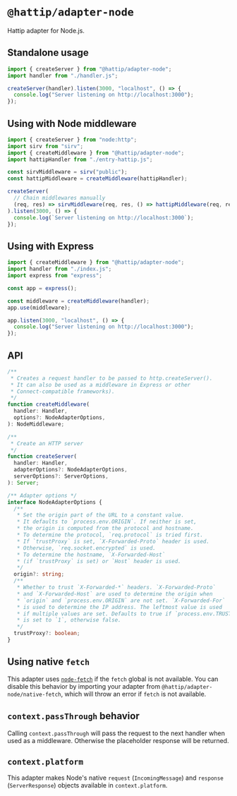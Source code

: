 # `@hattip/adapter-node`

Hattip adapter for Node.js.

## Standalone usage

```js
import { createServer } from "@hattip/adapter-node";
import handler from "./handler.js";

createServer(handler).listen(3000, "localhost", () => {
  console.log("Server listening on http://localhost:3000");
});
```

## Using with Node middleware

```js
import { createServer } from "node:http";
import sirv from "sirv";
import { createMiddleware } from "@hattip/adapter-node";
import hattipHandler from "./entry-hattip.js";

const sirvMiddleware = sirv("public");
const hattipMiddleware = createMiddleware(hattipHandler);

createServer(
  // Chain middlewares manually
  (req, res) => sirvMiddleware(req, res, () => hattipMiddleware(req, res)),
).listen(3000, () => {
  console.log(`Server listening on http://localhost:3000`);
});
```

## Using with Express

```js
import { createMiddleware } from "@hattip/adapter-node";
import handler from "./index.js";
import express from "express";

const app = express();

const middleware = createMiddleware(handler);
app.use(middleware);

app.listen(3000, "localhost", () => {
  console.log("Server listening on http://localhost:3000");
});
```

## API

```ts
/**
 * Creates a request handler to be passed to http.createServer().
 * It can also be used as a middleware in Express or other
 * Connect-compatible frameworks).
 */
function createMiddleware(
  handler: Handler,
  options?: NodeAdapterOptions,
): NodeMiddleware;

/**
 * Create an HTTP server
 */
function createServer(
  handler: Handler,
  adapterOptions?: NodeAdapterOptions,
  serverOptions?: ServerOptions,
): Server;

/** Adapter options */
interface NodeAdapterOptions {
  /**
   * Set the origin part of the URL to a constant value.
   * It defaults to `process.env.ORIGIN`. If neither is set,
   * the origin is computed from the protocol and hostname.
   * To determine the protocol, `req.protocol` is tried first.
   * If `trustProxy` is set, `X-Forwarded-Proto` header is used.
   * Otherwise, `req.socket.encrypted` is used.
   * To determine the hostname, `X-Forwarded-Host`
   * (if `trustProxy` is set) or `Host` header is used.
   */
  origin?: string;
  /**
   * Whether to trust `X-Forwarded-*` headers. `X-Forwarded-Proto`
   * and `X-Forwarded-Host` are used to determine the origin when
   * `origin` and `process.env.ORIGIN` are not set. `X-Forwarded-For`
   * is used to determine the IP address. The leftmost value is used
   * if multiple values are set. Defaults to true if `process.env.TRUST_PROXY`
   * is set to `1`, otherwise false.
   */
  trustProxy?: boolean;
}
```

## Using native `fetch`

This adapter uses [`node-fetch`](https://github.com/node-fetch/node-fetch) if the `fetch` global is not available. You can disable this behavior by importing your adapter from `@hattip/adapter-node/native-fetch`, which will throw an error if `fetch` is not available.

## `context.passThrough` behavior

Calling `context.passThrough` will pass the request to the next handler when used as a middleware. Otherwise the placeholder response will be returned.

## `context.platform`

This adapter makes Node's native `request` (`IncomingMessage`) and `response` (`ServerResponse`) objects available in `context.platform`.
